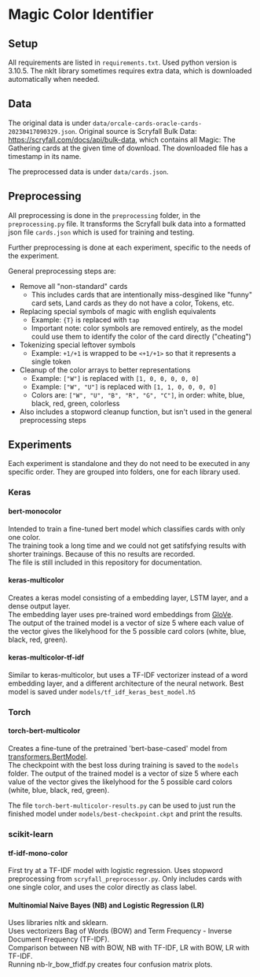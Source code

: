 # Magic Color Identifier

## Setup

All requirements are listed in `requirements.txt`. Used python version is 3.10.5.
The nklt library sometimes requires extra data, which is downloaded automatically when needed.

## Data
The original data is under `data/orcale-cards-oracle-cards-20230417090329.json`.
Original source is Scryfall Bulk Data: https://scryfall.com/docs/api/bulk-data, which contains all Magic: The Gathering cards
at the given time of download. The downloaded file has a timestamp in its name.

The preprocessed data is under `data/cards.json`.

## Preprocessing

All preprocessing is done in the `preprocessing` folder, in the `preprocessing.py` file.
It transforms the Scryfall bulk data into a formatted json file `cards.json` which is used for training and testing.

Further preprocessing is done at each experiment, specific to the needs of the experiment.

General preprocessing steps are:
- Remove all "non-standard" cards
  - This includes cards that are intentionally miss-desgined like "funny" card sets, Land cards as they do not have a color, Tokens, etc.
- Replacing special symbols of magic with english equivalents
  - Example: `{T}` is replaced with `tap`
  - Important note: color symbols are removed entirely, as the model could use them to identify the color of the card directly ("cheating")
- Tokenizing special leftover symbols
  - Example: `+1/+1` is wrapped to be `<+1/+1>` so that it represents a single token
- Cleanup of the color arrays to better representations
  - Example: `["W"]` is replaced with `[1, 0, 0, 0, 0, 0]`
  - Example: `["W", "U"]` is replaced with `[1, 1, 0, 0, 0, 0]`
  - Colors are: `["W", "U", "B", "R", "G", "C"]`, in order: white, blue, black, red, green, colorless
- Also includes a stopword cleanup function, but isn't used in the general preprocessing steps

## Experiments
Each experiment is standalone and they do not need to be executed in any specific order.
They are grouped into folders, one for each library used.

### Keras

#### bert-monocolor
Intended to train a fine-tuned bert model which classifies cards with only one color.  
The training took a long time and we could not get satifsfying results with shorter trainings. Because of this no results are recorded.  
The file is still included in this repository for documentation.

#### keras-multicolor
Creates a keras model consisting of a embedding layer, LSTM layer, and a dense output layer.  
The embedding layer uses pre-trained word embeddings from [GloVe](https://nlp.stanford.edu/projects/glove/).  
The output of the trained model is a vector of size 5 where each value of the vector gives the likelyhood for the 5 possible card colors (white, blue, black, red, green).

#### keras-multicolor-tf-idf
Similar to keras-multicolor, but uses a TF-IDF vectorizer instead of a word embedding layer, and a different 
architecture of the neural network.
Best model is saved under `models/tf_idf_keras_best_model.h5`

### Torch

#### torch-bert-multicolor
Creates a fine-tune of the pretrained 'bert-base-cased' model from [transformers.BertModel](https://huggingface.co/transformers/v4.8.2/model_doc/bert.html?highlight=berttokenizer#bertmodel).  
The checkpoint with the best loss during training is saved to the `models` folder.
The output of the trained model is a vector of size 5 where each value of the vector gives the likelyhood for the 5 possible card colors (white, blue, black, red, green).

The file `torch-bert-multicolor-results.py` can be used to just run the finished model under `models/best-checkpoint.ckpt` and print the results.

### scikit-learn

#### tf-idf-mono-color
First try at a TF-IDF model with logistic regression. Uses stopword preprocessing from `scryfall_preprocessor.py`.
Only includes cards with one single color, and uses the color directly as class label.

#### Multinomial Naive Bayes (NB) and Logistic Regression (LR)
Uses libraries nltk and sklearn. \
Uses vectorizers Bag of Words (BOW) and Term Frequency - Inverse Document Frequency (TF-IDF). \
Comparison between NB with BOW, NB with TF-IDF, LR with BOW, LR with TF-IDF. \
Running nb-lr_bow_tfidf.py creates four confusion matrix plots.
